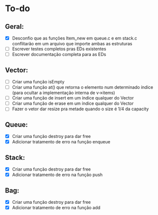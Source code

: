 # To-do

## Geral:
- [x] Desconfio que as funções Item_new em queue.c e em stack.c conflitarão em um arquivo que importe ambas as estruturas
- [ ] Escrever testes completos pras EDs existentes
- [ ] Escrever documentação completa para as EDs

## Vector:
- [ ] Criar uma função isEmpty
- [ ] Criar uma função at() que retorna o elemento num determinado índice (para ocultar a implementação interna de v->items)
- [ ] Criar uma função de insert em um índice qualquer do Vector
- [ ] Criar uma função de erase em um índice qualquer do Vector
- [ ] Fazer o vetor dar resize pra metade quando o size é 1/4 da capacity

## Queue:
- [x] Criar uma função destroy para dar free
- [x] Adicionar tratamento de erro na função enqueue

## Stack:
- [x] Criar uma função destroy para dar free
- [x] Adicionar tratamento de erro na função push

## Bag:
- [x] Criar uma função destroy para dar free
- [x] Adicionar tratamento de erro na função add
